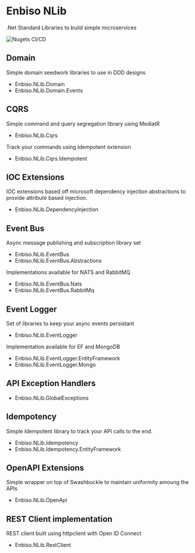 # Enbiso NLib

.Net Standard Libraries to build simple microservices

![Nugets CI/CD](https://github.com/enbiso/Enbiso.NLib/workflows/Nugets%20CI/CD/badge.svg)

## Domain

Simple domain seedwork libraries to use in DDD designs

- Enbiso.NLib.Domain
- Enbiso.NLib.Domain.Events

## CQRS

Simple command and query segregation library using MediatR

- Enbiso.NLib.Cqrs

Track your commands using Idempotent extension

- Enbiso.NLib.Cqrs.Idempotent

## IOC Extensions

IOC extensions based off microsoft dependency injection abstractions to provide attribute based injection.

- Enbiso.NLib.DependencyInjection

## Event Bus

Async message publishing and subscription library set

- Enbiso.NLib.EventBus
- Enbiso.NLib.EventBus.Abstractions

Implementations available for NATS and RabbitMQ

- Enbiso.NLib.EventBus.Nats
- Enbiso.NLib.EventBus.RabbitMq

## Event Logger

Set of libraries to keep your async events persistant

- Enbiso.NLib.EventLogger

Implementation available for EF and MongoDB

- Enbiso.NLib.EventLogger.EntityFramework
- Enbiso.NLib.EventLogger.Mongo

## API Exception Handlers
- Enbiso.NLib.GlobalExceptions

## Idempotency

Simple Idempotent library to track your API calls to the end. 

- Enbiso.NLib.Idempotency
- Enbiso.NLib.Idempotency.EntityFramework

## OpenAPI Extensions

Simple wrapper on top of Swashbuckle to maintain uniformity amoung the APIs

- Enbiso.NLib.OpenApi

## REST Client implementation

REST client built using httpclient with Open ID Connect

- Enbiso.NLib.RestClient
